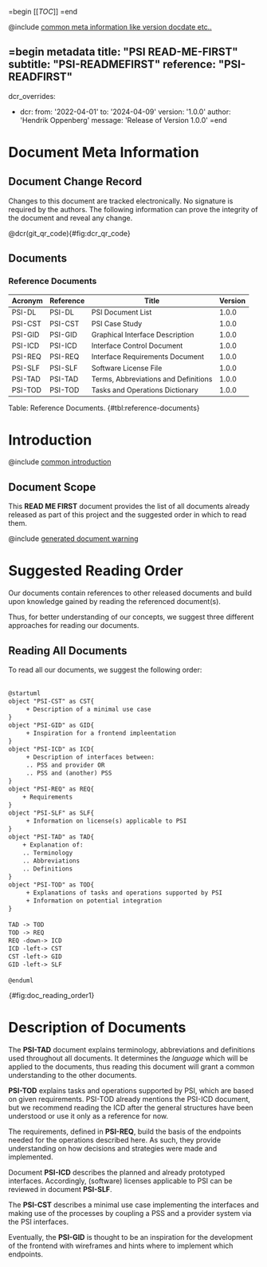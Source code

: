 =begin
[[_TOC_]]
=end

@include [common meta information like version docdate etc..](../common/common_metadata.md)

=begin metadata
title: "PSI READ-ME-FIRST"
subtitle: "PSI-READMEFIRST"
reference: "PSI-READFIRST"
---
dcr_overrides:
- dcr:
   from: '2022-04-01'
   to: '2024-04-09'
   version: '1.0.0'
   author: 'Hendrik Oppenberg'
   message: 'Release of Version 1.0.0'
=end

# Document Meta Information

## Document Change Record

Changes to this document are tracked electronically.
No signature is required by the authors.
The following information can prove the integrity of the document and reveal any change.

@dcr(git_qr_code){#fig:dcr_qr_code}

## Documents

### Reference Documents

| Acronym | Reference | Title                                | Version |
|---------|-----------|--------------------------------------|---------|
| PSI-DL  | PSI-DL    | PSI Document List                    | 1.0.0   |
| PSI-CST | PSI-CST   | PSI Case Study                       | 1.0.0   |
| PSI-GID | PSI-GID   | Graphical Interface Description      | 1.0.0   |
| PSI-ICD | PSI-ICD   | Interface Control Document           | 1.0.0   |
| PSI-REQ | PSI-REQ   | Interface Requirements Document      | 1.0.0   |
| PSI-SLF | PSI-SLF   | Software License File                | 1.0.0   |
| PSI-TAD | PSI-TAD   | Terms, Abbreviations and Definitions | 1.0.0   |
| PSI-TOD | PSI-TOD   | Tasks and Operations Dictionary      | 1.0.0   |

Table: Reference Documents. {#tbl:reference-documents}

# Introduction

@include [common introduction](../common/intro_description.md)

## Document Scope

This **READ ME FIRST** document provides the list of all documents already released as part of this project and the suggested order in which to read them.

@include [generated document warning](../common/generated_document.md)

# Suggested Reading Order

Our documents contain references to other released documents and build upon knowledge gained by reading the referenced document(s).

Thus, for better understanding of our concepts, we suggest three different approaches for reading our documents.

## Reading All Documents

To read all our documents, we suggest the following order:

```plantuml

@startuml
object "PSI-CST" as CST{
     + Description of a minimal use case
}
object "PSI-GID" as GID{
     + Inspiration for a frontend impleentation
}
object "PSI-ICD" as ICD{
     + Description of interfaces between:
     .. PSS and provider OR 
     .. PSS and (another) PSS
}
object "PSI-REQ" as REQ{
    + Requirements
}
object "PSI-SLF" as SLF{
     + Information on license(s) applicable to PSI
}
object "PSI-TAD" as TAD{
    + Explanation of:
    .. Terminology
    .. Abbreviations
    .. Definitions
}
object "PSI-TOD" as TOD{
     + Explanations of tasks and operations supported by PSI
     + Information on potential integration
}

TAD -> TOD
TOD -> REQ
REQ -down-> ICD
ICD -left-> CST
CST -left-> GID
GID -left-> SLF

@enduml

```

![Document Reading Order - All Documents.](../common/pixel.png){#fig:doc_reading_order1}

# Description of Documents

The **PSI-TAD** document explains terminology, abbreviations and definitions used throughout all documents.
It determines the *language* which will be applied to the documents, thus reading this document will grant a common understanding to the other documents.

**PSI-TOD** explains tasks and operations supported by PSI, which are based on given requirements.
PSI-TOD already mentions the PSI-ICD document, but we recommend reading the ICD after the general structures have been understood or use it only as a reference for now.

The requirements, defined in **PSI-REQ**, build the basis of the endpoints needed for the operations described here.
As such, they provide understanding on how decisions and strategies were made and implemented.

Document **PSI-ICD** describes the planned and already prototyped interfaces.
Accordingly, (software) licenses applicable to PSI can be reviewed in document **PSI-SLF**.

The **PSI-CST** describes a minimal use case implementing the interfaces and making use of the processes by coupling a PSS and a provider system via the PSI interfaces.

Eventually, the **PSI-GID** is thought to be an inspiration for the development of the frontend with wireframes and hints where to implement which endpoints.
